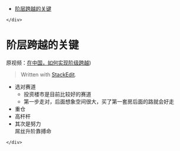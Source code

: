 <!DOCTYPE html>
<html>

<head>
  <meta charset="utf-8">
  <meta name="viewport" content="width=device-width, initial-scale=1.0">
  <title>阶层跨越的关键</title>
  <link rel="stylesheet" href="https://stackedit.io/style.css" />
</head>

<body class="stackedit">
  <div class="stackedit__left">
    <div class="stackedit__toc">
      
<ul>
<li><a href="#阶层跨越的关键">阶层跨越的关键</a></li>
</ul>

    </div>
  </div>
  <div class="stackedit__right">
    <div class="stackedit__html">
      <h1 id="阶层跨越的关键">阶层跨越的关键</h1>
<p>原视频：<a href="https://www.youtube.com/watch?v=lTMHypkJiFE">在中国，如何实现阶级跨越</a>)</p>
<blockquote>
<p>Written with <a href="https://stackedit.io/">StackEdit</a>.</p>
</blockquote>
<ul>
<li>选对赛道
<ul>
<li>投资楼市是目前比较好的赛道</li>
<li>第一步走对，后面想象空间很大，买了第一套房后面的路就会好走</li>
</ul>
</li>
<li>重仓</li>
<li>高杆杆</li>
<li>其次是努力<br>
屌丝升阶靠搏命</li>
</ul>

    </div>
  </div>
</body>

</html>
